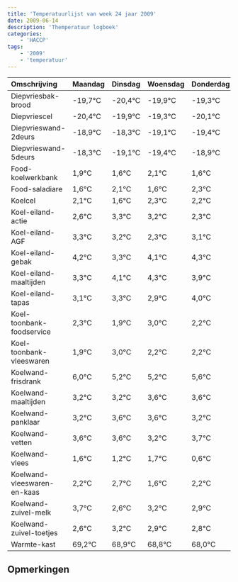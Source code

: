 ```yaml
---
title: 'Temperatuurlijst van week 24 jaar 2009'
date: 2009-06-14
description: 'Themperatuur logboek'
categories:
    - 'HACCP'
tags:
    - '2009'
    - 'temperatuur'
---
```

|Omschrijving|Maandag|Dinsdag|Woensdag|Donderdag|Vrijdag|Zaterdag|Zondag|
|:---|:---|:---|:---|:---|:---|:---|:---|
|Diepvriesbak-brood|-19,7°C|-20,4°C|-19,9°C|-19,3°C|-20,1°C|-20,4°C|-19,9°C|
|Diepvriescel|-20,4°C|-19,9°C|-19,3°C|-20,1°C|-20,4°C|-19,9°C|-20,4°C|
|Diepvrieswand-2deurs|-18,9°C|-18,3°C|-19,1°C|-19,4°C|-18,9°C|-19,4°C|-18,7°C|
|Diepvrieswand-5deurs|-18,3°C|-19,1°C|-19,4°C|-18,9°C|-19,4°C|-18,7°C|-18,8°C|
|Food-koelwerkbank|1,9°C|1,6°C|2,1°C|1,6°C|2,3°C|2,2°C|1,3°C|
|Food-saladiare|1,6°C|2,1°C|1,6°C|2,3°C|2,2°C|1,3°C|2,1°C|
|Koelcel|2,1°C|1,6°C|2,3°C|2,2°C|1,3°C|2,1°C|2,3°C|
|Koel-eiland-actie|2,6°C|3,3°C|3,2°C|2,3°C|3,1°C|3,3°C|2,9°C|
|Koel-eiland-AGF|3,3°C|3,2°C|2,3°C|3,1°C|3,3°C|2,9°C|4,0°C|
|Koel-eiland-gebak|4,2°C|3,3°C|4,1°C|4,3°C|3,9°C|5,0°C|4,2°C|
|Koel-eiland-maaltijden|3,3°C|4,1°C|4,3°C|3,9°C|5,0°C|4,2°C|4,2°C|
|Koel-eiland-tapas|3,1°C|3,3°C|2,9°C|4,0°C|3,2°C|3,2°C|3,6°C|
|Koel-toonbank-foodservice|2,3°C|1,9°C|3,0°C|2,2°C|2,2°C|2,6°C|2,6°C|
|Koel-toonbank-vleeswaren|1,9°C|3,0°C|2,2°C|2,2°C|2,6°C|2,6°C|2,2°C|
|Koelwand-frisdrank|6,0°C|5,2°C|5,2°C|5,6°C|5,6°C|5,2°C|5,7°C|
|Koelwand-maaltijden|3,2°C|3,2°C|3,6°C|3,6°C|3,2°C|3,7°C|2,6°C|
|Koelwand-panklaar|3,2°C|3,6°C|3,6°C|3,2°C|3,7°C|2,6°C|3,2°C|
|Koelwand-vetten|3,6°C|3,6°C|3,2°C|3,7°C|2,6°C|3,2°C|2,9°C|
|Koelwand-vlees|1,6°C|1,2°C|1,7°C|0,6°C|1,2°C|0,9°C|0,8°C|
|Koelwand-vleeswaren-en-kaas|2,2°C|2,7°C|1,6°C|2,2°C|1,9°C|1,8°C|1,0°C|
|Koelwand-zuivel-melk|3,7°C|2,6°C|3,2°C|2,9°C|2,8°C|2,0°C|3,1°C|
|Koelwand-zuivel-toetjes|2,6°C|3,2°C|2,9°C|2,8°C|2,0°C|3,1°C|4,0°C|
|Warmte-kast|69,2°C|68,9°C|68,8°C|68,0°C|69,1°C|70,0°C|68,6°C|

## Opmerkingen


